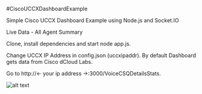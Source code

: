 #CiscoUCCXDashboardExample

Simple Cisco UCCX Dashboard Example using Node.js and Socket.IO

Live Data - All Agent Summary

Clone, install dependencies and start node app.js.

Change UCCX IP Address in config.json (uccxipaddr). 
By default Dashboard gets data from Cisco dCloud Labs. 

Go to http://<- your ip address ->:3000/VoiceCSQDetailsStats.

![alt text](https://user-images.githubusercontent.com/31503217/30311731-58fa457e-979f-11e7-8f1f-646f01be6804.gif)

